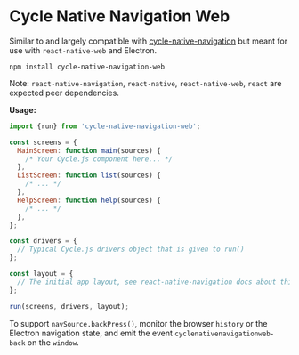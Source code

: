 # Cycle Native Navigation Web

Similar to and largely compatible with [cycle-native-navigation](https://github.com/staltz/cycle-native-navigation) but meant for use with `react-native-web` and Electron.

```
npm install cycle-native-navigation-web
```

Note: `react-native-navigation`, `react-native`, `react-native-web`, `react` are expected peer dependencies.

**Usage:**

```js
import {run} from 'cycle-native-navigation-web';

const screens = {
  MainScreen: function main(sources) {
    /* Your Cycle.js component here... */
  },
  ListScreen: function list(sources) {
    /* ... */
  },
  HelpScreen: function help(sources) {
    /* ... */
  },
};

const drivers = {
  // Typical Cycle.js drivers object that is given to run()
};

const layout = {
  // The initial app layout, see react-native-navigation docs about this
};

run(screens, drivers, layout);
```

To support `navSource.backPress()`, monitor the browser `history` or the Electron navigation state, and emit the event `cyclenativenavigationweb-back` on the `window`.
